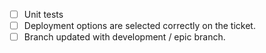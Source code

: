 - [ ] Unit tests
- [ ] Deployment options are selected correctly on the ticket.
- [ ] Branch updated with development / epic branch.

